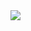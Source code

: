 <img src="https://cdn.dribbble.com/users/9035863/screenshots/20427570/media/3ebfcf0ca7cfee698f1cf0cc96bb728f.png?compress=1&resize=768x576&vertical=top">
